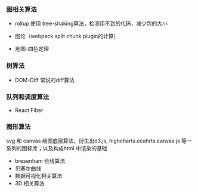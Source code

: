 ### 图相关算法
- rollup 使用 tree-shaking算法，检测用不到的代码，减少包的大小

- 图论（webpack split chunk plugin的计算）
- 地图-四色定理

### 树算法
- DOM-Diff 常说的diff算法

### 队列和调度算法

- React Fiber

### 图形算法

svg 和 canvas 绘图底层算法，衍生出d3.js, highcharts.ecahrts.canvas.js 等一系列的图标库；以及构成html 中渲染的基础

- bresenham 绘线算法
- 贝塞尔曲线
- 数据可视化相关算法
- 3D 相关算法

